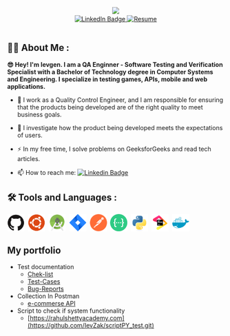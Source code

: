 
<div id="header" align="center">
  <img src="https://media.giphy.com/media/11ZSwQNWba4YF2/giphy.gif" width="100"/>
</div>
<div id="badges" align="center">
  <a href="https://linkedin.com/in/yezakh">
    <img src="https://img.shields.io/badge/LinkedIn-blue?style=for-the-badge&logo=linkedin&logoColor=white" alt="LinkedIn Badge"/>
  </a>
  <a href="https://resume.io/r/fbQ2XlnB0">
    <img src="https://img.shields.io/badge/Resume-green?style=for-the-badge&logo=documents&logoColor=white" alt="Resume"/>
  </a>
 </div>
<div id="badges" align="center">
  <img src="https://komarev.com/ghpvc/?username=IevZak&style=flat-square&color=blue" alt=""/>
 </div>



## :man_technologist: About Me :
<div id="header"><b>😎 Hey! I'm Ievgen. I am a QA Enginner - Software Testing and Verification Specialist with a Bachelor of Technology degree in Computer Systems and Engineering. I specialize in testing games, APIs, mobile and web applications.</b></div>

- :telescope: I work as a Quality Control Engineer, and I am responsible for ensuring that the products being developed are of the right quality to meet business goals.

- :seedling: I investigate how the product being developed meets the expectations of users.

- :zap: In my free time, I solve problems on GeeksforGeeks and read tech articles.

- :mailbox: How to reach me: [![Linkedin Badge](https://img.shields.io/badge/-IevZak-blue?style=flat&logo=Linkedin&logoColor=white)](https://linkedin.com/in/yezakh)

## :hammer_and_wrench: Tools and Languages :
<div>
  <img src="https://github.com/devicons/devicon/blob/master/icons/github/github-original.svg" title="GitHub" alt="GitHub" width="40" height="40"/>&nbsp;
  <img src="https://github.com/devicons/devicon/blob/master/icons/ubuntu/ubuntu-plain.svg" title="Linux" alt="Linux Ubuntu" width="40" height="40"/>&nbsp;
  <img src="https://github.com/qajenna/qajenna/raw/main/icons/Android%20Studio.png" title="Android" alt="AndroidStudio" width="40" height="40"/>&nbsp;
  <img src="https://github.com/qajenna/qajenna/raw/main/icons/Jira.png" title="Jira" alt="Atlassin" width="40" height="40"/>&nbsp;
  <img src="https://github.com/qajenna/qajenna/raw/main/icons/Postman.png" title="Postman" alt="Postman" width="40" height="40"/>&nbsp;
  <img src="https://github.com/qajenna/qajenna/raw/main/icons/swagger.png" title="Swagger" alt="Swagger" width="40" height="40"/>&nbsp;
  <img src="https://github.com/devicons/devicon/blob/master/icons/python/python-original.svg" title="Python" alt="Python" width="40" height="40"/>&nbsp;
  <img src="https://github.com/devicons/devicon/blob/master/icons/jetbrains/jetbrains-original.svg" title="PyCharm" alt="PyCharm" width="40";
  <img src="https://github.com/devicons/devicon/blob/master/icons/selenium/selenium-original.svg" title="Selenium" alt="Selenium" width="40" height="40"/>&nbsp;
  <img src="https://github.com/devicons/devicon/blob/master/icons/docker/docker-plain.svg" title="Docker-Compose" alt="Docker-Compose" width="40";
  <img src="https://github.com/qajenna/qajenna/raw/main/icons/Figma.svg" title="Figma" alt="Figma" width="26";
  <img src="https://github.com/devicons/devicon/blob/master/icons/unity/unity-original-wordmark.svg" title="Unity" alt="Unity" width="40"
</div>


## My portfolio
- Test documentation
  -  [Chek-list](https://ссылочку_сюда)
  -  [Test-Cases](https://ссылочку_сюда)
  -  [Bug-Reports](https://ссылочку_сюда)
- Collection In Postman 
  -  [e-commerse API](https://xmlqaauto.postman.co/workspace/eCommerce~8e9eb64f-0507-45bc-a9ab-a90f7d22bb9d/collection/19293116-9c123416-099c-4030-87e2-f60ec5930cfd?action=share&creator=19293116)
- Script to check if system functionality
  -  [https://rahulshettyacademy.com](https://github.com/IevZak/scriptPY_test.git)

  
